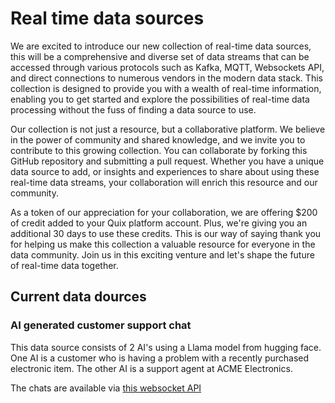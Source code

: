 # Real time data sources

We are excited to introduce our new collection of real-time data sources, this will be a comprehensive and diverse set of data streams that can be accessed through various protocols such as Kafka, MQTT, Websockets API, and direct connections to numerous vendors in the modern data stack. This collection is designed to provide you with a wealth of real-time information, enabling you to get started and explore the possibilities of real-time data processing without the fuss of finding a data source to use.

Our collection is not just a resource, but a collaborative platform. We believe in the power of community and shared knowledge, and we invite you to contribute to this growing collection. You can collaborate by forking this GitHub repository and submitting a pull request. Whether you have a unique data source to add, or insights and experiences to share about using these real-time data streams, your collaboration will enrich this resource and our community.

As a token of our appreciation for your collaboration, we are offering $200 of credit added to your Quix platform account. Plus, we're giving you an additional 30 days to use these credits. This is our way of saying thank you for helping us make this collection a valuable resource for everyone in the data community. Join us in this exciting venture and let's shape the future of real-time data together.

## Current data dources

### AI generated customer support chat

This data source consists of 2 AI's using a Llama model from hugging face. 
One AI is a customer who is having a problem with a recently purchased electronic item.
The other AI is a support agent at ACME Electronics.

The chats are available via [this websocket API](wss://ai-chat-wss-demo-realtimedatasources-prod.deployments.quix.io/timeseries)
